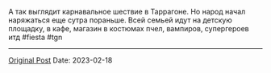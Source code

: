 А так выглядит карнавальное шествие в Таррагоне. Но народ начал наряжаться еще сутра пораньше. Всей семьей идут на детскую площадку, в кафе, магазин в костюмах пчел, вампиров, супергероев итд #fiesta #tgn

---
[Original Post](https://t.me/lev2tarragona/957)
Date: 2023-02-18
